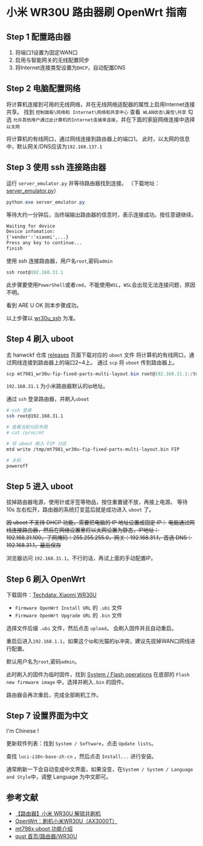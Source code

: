 # 小米 WR30U 路由器刷 OpenWrt 指南

## Step 1 配置路由器

1. 将端口1设置为固定WAN口
2. 启用与智能网关的无线配置同步
3. 将Internet连接类型设置为`DHCP`，自动配置DNS

## Step 2 电脑配置网络

将计算机连接到可用的无线网络，并在无线网络适配器的属性上启用Internet连接共享。
找到 `控制面板\网络和 Internet\网络和共享中心`
查看` WLAN状态\属性\共享`
勾选 `允许其他用户通过此计算机的Internet连接来连接`，并在下面的家庭网络连接中选择 `以太网`

将计算机的有线网口，通过网线连接到路由器上的端口1。
此时，以太网的信息中，默认网关/DNS应该为`192.168.137.1`

## Step 3 使用 ssh 连接路由器

运行 `server_emulator.py` 并等待路由器找到连接。
（下载地址：[server_emulator.py](https://raw.githubusercontent.com/PatriciaLee3/wr30u_ssh/main/server_emulator.py)）

```powershell
python.exe server_emulator.py
```

等待大约一分钟后，当终端输出路由器的信息时，表示连接成功。按任意键继续。

```txt
Waiting for device
Device infomation:
{'vendor':'xiaomi',...}
Press any key to continue...
finish
```

使用 ssh 连接路由器，用户名`root`,密码`admin`

```powershell
ssh root@192.168.31.1
```

此步骤要使用`PowerShell`或者`cmd`，不能使用`WSL`，`WSL`会出现无法连接问题，原因不明。

看到 ARE U OK 则本步骤成功。

以上步骤以 [wr30u_ssh](https://github.com/PatriciaLee3/wr30u_ssh/) 为准。

## Step 4 刷入 uboot

去 hanwckf 仓库 [releases](https://github.com/hanwckf/bl-mt798x/releases/) 页面下载对应的 `uboot` 文件
将计算机的有线网口，通过网线连接到路由器上的端口2~4上。
通过 `scp` 将 `uboot` 传到路由器上。

```powershell
scp mt7981_wr30u-fip-fixed-parts-multi-layout.bin root@192.168.31.1:/tmp
```

`192.168.31.1` 为小米路由器默认的ip地址。

通过 `ssh` 登录路由器，并刷入`uboot`

```sh
# ssh 登录
ssh root@192.168.31.1

# 查看当前分区布局
# cat /proc/mt

# 将 uboot 刷入 FIP 分区
mtd write /tmp/mt7981_wr30u-fip-fixed-parts-multi-layout.bin FIP

# 关机
poweroff
```

## Step 5 进入 uboot

拔掉路由器电源，使用针或牙签等物品，按住重置键不放，再接上电源。
等待 10s 左右松开，路由器的系统灯变蓝后就是成功进入 `uboot` 了。

~~因 uboot 不支持 DHCP 功能，需要把电脑的 IP 地址设置成固定 IP：~~
~~电脑通过网线连接路由器，然后在网络设置里将以太网设置为静态，IP地址：192.168.31.100，子网掩码：255.255.255.0，网关：192.168.31.1，首选 DNS：192.168.31.1，最后保存~~

浏览器访问 `192.168.31.1`，不行的话，再试上面的手动配置IP。

## Step 6 刷入 OpenWrt

下载固件：[Techdata: Xiaomi WR30U](https://openwrt.org/toh/hwdata/xiaomi/xiaomi_wr30u)

- `Firmware OpenWrt Install URL` 的 `.ubi` 文件
- `Firmware OpenWrt Upgrade URL` 的 `.bin` 文件

选择文件后缀 `.ubi` 文件，然后点击 `upload`。
会刷入固件并且自动重启。

重启后进入`192.168.1.1`，如果这个ip和光猫的ip冲突，建议先拔掉WAN口网线进行配置。

默认用户名为`root`,密码`admin`。

此时刷入的固件为临时固件，找到 [System / Flash operations](http://192.168.1.1/cgi-bin/luci/admin/system/flash)
在底部的 `Flash new firmware image` 中，选择并刷入`.bin` 的固件。

路由器会再次重启，完成全部刷机工作。

## Step 7 设置界面为中文

I'm Chinese !

更新软件列表：找到 `System / Software`，点击 `Update lists`。

查找 `luci-i18n-base-zh-cn` ，然后点击 `Install...` 进行安装。

通常刷新一下会自动变成中文界面，如果没变，在`System / System / Language and Style`中，调整 Language 为中文即可。

## 参考文献

- [【路由器】小米 WR30U 解锁并刷机](https://www.cnblogs.com/ywang-wnlo/p/WR30U.html)
- [OpenWrt：刷机小米WR30U（AX3000T）](https://zhuanlan.zhihu.com/p/659735701)
- [mt798x uboot 功能介绍](https://cmi.hanwckf.top/p/mt798x-uboot-usage/)
- [qust 首页/路由器/WR30U](https://share.qust.me/%E8%B7%AF%E7%94%B1%E5%99%A8/WR30U)
